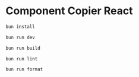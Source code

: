 # Component Copier React

```bash
bun install
```

```bash
bun run dev
```

```bash
bun run build
```

```bash
bun run lint
```

```bash
bun run format
```
